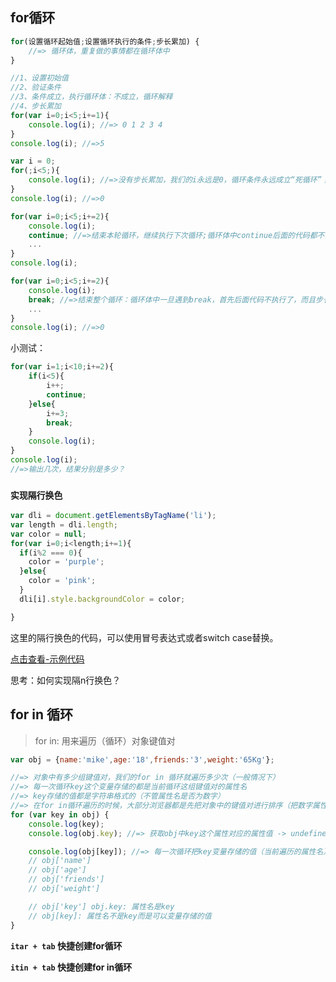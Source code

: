 ## for循环

```javascript
for(设置循环起始值;设置循环执行的条件;步长累加) {
	//=> 循环体，重复做的事情都在循环体中
}
```

```javascript
//1、设置初始值
//2、验证条件
//3、条件成立，执行循环体：不成立，循环解释
//4、步长累加
for(var i=0;i<5;i+=1){
	console.log(i); //=> 0 1 2 3 4 
}
console.log(i); //=>5
```

```javascript
var i = 0;
for(;i<5;){
	console.log(i); //=>没有步长累加，我们的i永远是0，循环条件永远成立“死循环”；项目中不能出现死循环，一旦出现，循环下面的事情都做不了
}
console.log(i); //=>0
```

```javascript
for(var i=0;i<5;i+=2){
	console.log(i);
	continue; //=>结束本轮循环，继续执行下次循环;循环体中continue后面的代码都不会执行，它会直接的去执行步长，然后进入到下一轮
	...
}
console.log(i);
```

```javascript
for(var i=0;i<5;i+=2){
	console.log(i);
	break; //=>结束整个循环：循环体中一旦遇到break，首先后面代码不执行了，而且步长累加也不执行了，循环都结束了
	...
}
console.log(i); //=>0
```

小测试：

```javascript
for(var i=1;i<10;i+=2){
	if(i<5){
		i++;
		continue;
	}else{
		i+=3;
		break;
	}
	console.log(i);
}
console.log(i);
//=>输出几次，结果分别是多少？
```

### **`实现隔行换色`**

```javascript	
var dli = document.getElementsByTagName('li');
var length = dli.length;
var color = null;
for(var i=0;i<length;i+=1){
  if(i%2 === 0){
    color = 'purple';
  }else{
    color = 'pink';
  }
  dli[i].style.backgroundColor = color;

}
```

这里的隔行换色的代码，可以使用冒号表达式或者switch case替换。

[点击查看-示例代码](https://codepen.io/smileyby/pen/NBrByY)

思考：如何实现隔n行换色？

## for in 循环

> for in: 用来遍历（循环）对象键值对


```javascript
var obj = {name:'mike',age:'18',friends:'3',weight:'65Kg'};

//=> 对象中有多少组键值对，我们的for in 循环就遍历多少次（一般情况下）
//=> 每一次循环key这个变量存储的都是当前循环这组键值对的属性名
//=> key存储的值都是字符串格式的（不管属性名是否为数字）
//=> 在for in循环遍历的时候，大部分浏览器都是先把对象中的键值对进行排序（把数字属性名排在前面，并且排列的时候按照数字由小到大排列），其次在把非数字的属性名按照之前编写的顺序排列，循环的时候按照重新排列的顺序一次遍历（小数算作字母不算做数字）
for (var key in obj) {
	console.log(key);
	console.log(obj.key); //=> 获取obj中key这个属性对应的属性值 -> undefined 等价于 obj['key']

	console.log(obj[key]); //=> 每一次循环把key变量存储的值（当前遍历的属性名）获取到放在中括号中，获取obj对应属性的属性值
	// obj['name']
	// obj['age']
	// obj['friends']
	// obj['weight']

    // obj['key'] obj.key: 属性名是key
	// obj[key]: 属性名不是key而是可以变量存储的值
}
``` 

**`itar + tab` 快捷创建for循环**

**`itin + tab` 快捷创建for in循环**
